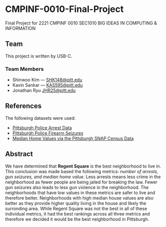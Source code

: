 # CMPINF-0010-Final-Project
Final Project for 2221 CMPINF 0010 SEC1010 BIG IDEAS IN COMPUTING &amp; INFORMATION

## Team

This project is written by USB-C.

### Team Members

- Shinwoo Kim — SHK148@pitt.edu
- Kavin Sankar — KAS595@pitt.edu
- Jonathan Ryu JHR25@pitt.edu
## References

The following datasets were used:
- [Pittsburgh Police Arrest Data](https://data.wprdc.org/dataset/arrest-data)
- [Pittsburgh Police Firearm Seizures](https://data.wprdc.org/dataset/pbp-fire-arm-seizures)
- [Median Home Values via the Pittsburgh SNAP Census Data](https://data.wprdc.org/dataset/pgh/resource/9890875b-c1d1-4e64-8fc9-a4a8dc433745)

## Abstract
We have determined that **Regent Square** is the best neighborhood to live in. This conclusion was made based the following metrics: _number of arrests, gun seizures, and median home value_. Less arrests means less crime in the neighborhood as fewer people are being jailed for breaking the law. Fewer gun seizures also leads to less gun violence in the neighborhood. The neighborhoods that have low values in these metrics are safer to live and therefore better. Neighborhoods with high median house values are also better as they provide higher quality living in the house and likely the surronding area. While Regent Square was not the best in all of these individual metrics, it had the best rankings across all three metrics and therefore we decided it would be the best neighborhood in Pittsburgh. 
